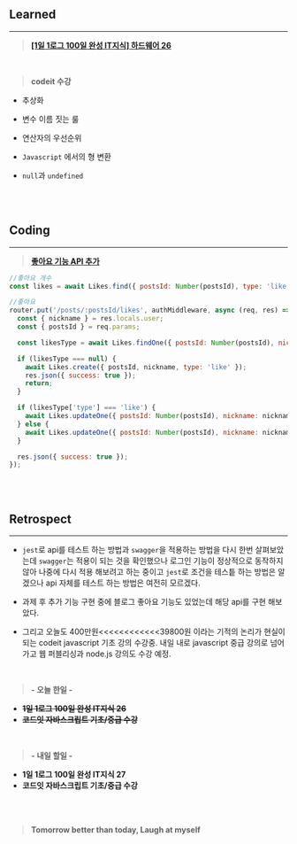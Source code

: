 ## Learned

---

> **[[1일 1로그 100일 완성 IT지식] 하드웨어 26](https://velog.io/@lilclown/1%EC%9D%BC-1%EB%A1%9C%EA%B7%B8-100%EC%9D%BC-%EC%99%84%EC%84%B1-IT%EC%A7%80%EC%8B%9D-%EC%86%8C%ED%94%84%ED%8A%B8%EC%9B%A8%EC%96%B426)**

<br>

> **codeit 수강**

- 추상화

- 변수 이름 짓는 룰

- 연산자의 우선순위

- `Javascript` 에서의 형 변환

- `null`과 `undefined`

<br><br>

## Coding

---

> **[좋아요 기능 API 추가](https://github.com/lilclown97/TIL/tree/main/%ED%95%AD%ED%95%B499/practice/W4-SPA_POST-login-like%EA%B8%B0%EB%8A%A5%EC%B6%94%EA%B0%80)**

```javascript
//좋아요 개수
const likes = await Likes.find({ postsId: Number(postsId), type: 'like' }, { _id: 0, type: 1 });

//좋아요
router.put('/posts/:postsId/likes', authMiddleware, async (req, res) => {
  const { nickname } = res.locals.user;
  const { postsId } = req.params;

  const likesType = await Likes.findOne({ postsId: Number(postsId), nickname: nickname });

  if (likesType === null) {
    await Likes.create({ postsId, nickname, type: 'like' });
    res.json({ success: true });
    return;
  }

  if (likesType['type'] === 'like') {
    await Likes.updateOne({ postsId: Number(postsId), nickname: nickname }, { $set: { type: 'unlike' } });
  } else {
    await Likes.updateOne({ postsId: Number(postsId), nickname: nickname }, { $set: { type: 'like' } });
  }

  res.json({ success: true });
});
```

<br><br>

## Retrospect

---

- `jest`로 api를 테스트 하는 방법과 `swagger`을 적용하는 방법을 다시 한번 살펴보았는데 `swagger`는 적용이 되는 것을 확인했으나 로그인 기능이 정상적으로 동작하지 않아 나중에 다시 적용 해보려고 하는 중이고 `jest`로 조건을 테스틑 하는 방법은 알겠으나 api 자체를 테스트 하는 방법은 여전히 모르겠다.

- 과제 후 추가 기능 구현 중에 블로그 좋아요 기능도 있었는데 해당 api를 구현 해보았다.

- 그리고 오늘도 400만원<<<<<<<<<<<<39800원 이라는 기적의 논리가 현실이 되는 codeit javascript 기초 강의 수강중. 내일 내로 javascript 중급 강의로 넘어가고 웹 퍼블리싱과 node.js 강의도 수강 예정.

<br>

> **- 오늘 한일 -**

- ~~**1일 1로그 100일 완성 IT지식 26**~~
- ~~**코드잇 자바스크립트 기초/중급 수강**~~

<br>

> **- 내일 할일 -**

- **1일 1로그 100일 완성 IT지식 27**
- **코드잇 자바스크립트 기초/중급 수강**

<br><br>

> **Tomorrow better than today, Laugh at myself**
